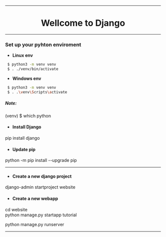 ***
<div align="center">
  <h1> Wellcome to Django </h1>
</div>

***

### __Set up your pyhton enviroment__  

  * __Linux env__

   ``` bash
    $ python3 -m venv venv
    $ . ./venv/bin/activate
   ```
    
  * __Windows env__
  
   ``` bash
    $ python3 -m venv venv
    $ . .\venv\Scripts\activate
   ```
##### __Note:__
(venv) $ which python

* #### __Install Django__

pip install django

* #### __Update pip__

python -m pip install --upgrade pip

***

*  #### __Create a new django project__  
django-admin startproject website

* #### __Create a new webapp__
cd website  
python manage.py startapp tutorial  

python manage.py runserver

***